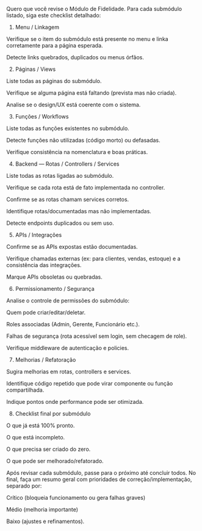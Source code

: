 Quero que você revise o Módulo de Fidelidade.
Para cada submódulo listado, siga este checklist detalhado:

1. Menu / Linkagem

Verifique se o item do submódulo está presente no menu e linka corretamente para a página esperada.

Detecte links quebrados, duplicados ou menus órfãos.

2. Páginas / Views

Liste todas as páginas do submódulo.

Verifique se alguma página está faltando (prevista mas não criada).

Analise se o design/UX está coerente com o sistema.

3. Funções / Workflows

Liste todas as funções existentes no submódulo.

Detecte funções não utilizadas (código morto) ou defasadas.

Verifique consistência na nomenclatura e boas práticas.

4. Backend — Rotas / Controllers / Services

Liste todas as rotas ligadas ao submódulo.

Verifique se cada rota está de fato implementada no controller.

Confirme se as rotas chamam services corretos.

Identifique rotas/documentadas mas não implementadas.

Detecte endpoints duplicados ou sem uso.

5. APIs / Integrações

Confirme se as APIs expostas estão documentadas.

Verifique chamadas externas (ex: para clientes, vendas, estoque) e a consistência das integrações.

Marque APIs obsoletas ou quebradas.

6. Permissionamento / Segurança

Analise o controle de permissões do submódulo:

Quem pode criar/editar/deletar.

Roles associadas (Admin, Gerente, Funcionário etc.).

Falhas de segurança (rota acessível sem login, sem checagem de role).

Verifique middleware de autenticação e policies.

7. Melhorias / Refatoração

Sugira melhorias em rotas, controllers e services.

Identifique código repetido que pode virar componente ou função compartilhada.

Indique pontos onde performance pode ser otimizada.

8. Checklist final por submódulo

O que já está 100% pronto.

O que está incompleto.

O que precisa ser criado do zero.

O que pode ser melhorado/refatorado.

Após revisar cada submódulo, passe para o próximo até concluir todos.
No final, faça um resumo geral com prioridades de correção/implementação, separado por:

Crítico (bloqueia funcionamento ou gera falhas graves)

Médio (melhoria importante)

Baixo (ajustes e refinamentos).